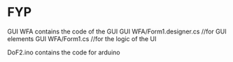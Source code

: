 # FYP
GUI WFA contains the code of the GUI
GUI WFA/Form1.designer.cs //for GUI elements
GUI WFA/Form1.cs          //for the logic of the UI

DoF2.ino contains the code for arduino
